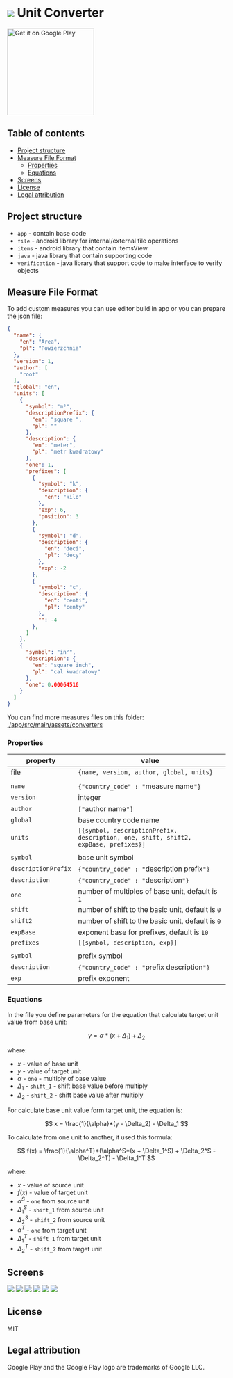 # [![](./img/readme-icon.png)](https://play.google.com/store/apps/details?id=pro.adamzielonka.converter&pcampaignid=MKT-Other-global-all-co-prtnr-py-PartBadge-Mar2515-1) Unit Converter

<a href='https://play.google.com/store/apps/details?id=pro.adamzielonka.converter&pcampaignid=MKT-Other-global-all-co-prtnr-py-PartBadge-Mar2515-1'><img width='200px' alt='Get it on Google Play' src='https://play.google.com/intl/en_us/badges/images/generic/en_badge_web_generic.png'/></a>

## Table of contents

- [Project structure](#project-structure)
- [Measure File Format](#measure-file-format)
  - [Properties](#properties)
  - [Equations](#equations)
- [Screens](#screens)
- [License](#license)
- [Legal attribution](#legal-attribution)

## Project structure

- `app` - contain base code
- `file` - android library for internal/external file operations
- `items` - android library that contain ItemsView
- `java` - java library that contain supporting code
- `verification` - java library that support code to make interface to verify objects

## Measure File Format

To add custom measures you can use editor build in app or you can prepare the json file:

``` json
{
  "name": {
    "en": "Area",
    "pl": "Powierzchnia"
  },
  "version": 1,
  "author": [
    "root"
  ],
  "global": "en",
  "units": [
    {
      "symbol": "m²",
      "descriptionPrefix": {
        "en": "square ",
        "pl": ""
      },
      "description": {
        "en": "meter",
        "pl": "metr kwadratowy"
      },
      "one": 1,
      "prefixes": [
        {
          "symbol": "k",
          "description": {
            "en": "kilo"
          },
          "exp": 6,
          "position": 3
        },
        {
          "symbol": "d",
          "description": {
            "en": "deci",
            "pl": "decy"
          },
          "exp": -2
        },
        {
          "symbol": "c",
          "description": {
            "en": "centi",
            "pl": "centy"
          },
          "": -4
        },
      ]
    },
    {
      "symbol": "in²",
      "description": {
        "en": "square inch",
        "pl": "cal kwadratowy"
      },
      "one": 0.00064516
    }
  ]
}

```
You can find more measures files on this folder: [./app/src/main/assets/converters](./app/src/main/assets/converters)

### Properties
|property|value|
|---|-----|
|file|`{name, version, author, global, units}`|
|||
|`name`|`{"country_code" : "`measure name`"}`|
|`version`|integer|
|`author`|`["`author name`"]`|
|`global`|base country code name|
|`units`|`[{symbol, descriptionPrefix, description, one, shift, shift2, expBase, prefixes}]`|
|||
|`symbol`|base unit symbol|
|`descriptionPrefix`|`{"country_code" : "`description prefix`"}`|
|`description`|`{"country_code" : "`description`"}`|
|`one`|number of multiples of base unit, default is `1`|
|`shift`|number of shift to the basic unit, default is `0`|
|`shift2`|number of shift to the basic unit, default is `0`|
|`expBase`|exponent base for prefixes, default is `10`|
|`prefixes`|`[{symbol, description, exp}]`|
|||
|`symbol`|prefix symbol|
|`description`|`{"country_code" : "`prefix description`"}`|
|`exp`|prefix exponent|

### Equations

In the file you define parameters for the equation that calculate target unit value from base unit:

$$
y = \alpha*(x + \Delta_1) + \Delta_2
$$

where: 

*  $x$ - value of base unit
*  $y$ - value of target unit
*  $\alpha$ - `one` - multiply of base value
*  $\Delta_1$ - `shift_1` - shift base value before multiply
*  $\Delta_2$ - `shift_2` - shift base value after multiply

For calculate base unit value form target unit, the equation is:

$$
x = \frac{1}{\alpha}*(y - \Delta_2) - \Delta_1
$$

To calculate from one unit to another, it used this formula:

$$
f(x) = \frac{1}{\alpha^T}*(\alpha^S*(x + \Delta_1^S) + \Delta_2^S - \Delta_2^T) - \Delta_1^T
$$

where: 

*  $x$ - value of source unit
*  $f(x)$ - value of target unit
*  $\alpha^S$ - `one` from source unit
*  $\Delta_1^S$ - `shift_1` from source unit
*  $\Delta_2^S$ - `shift_2` from source unit
*  $\alpha^T$ - `one` from target unit
*  $\Delta_1^T$ - `shift_1` from target unit
*  $\Delta_2^T$ - `shift_2` from target unit


## Screens

![](./img/readme/converter-blue.png)
![](./img/readme/converter-units.png)
![](./img/readme/converter-measures.png)
![](./img/readme/converter-green.png)
![](./img/readme/converter-red.png)
![](./img/readme/converter-landscape.png)

## License
MIT

## Legal attribution

Google Play and the Google Play logo are trademarks of Google LLC.
